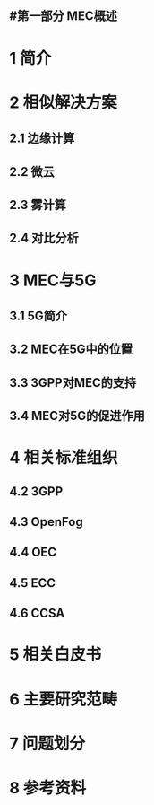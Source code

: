 #第一部分 MEC概述                
---------            
# 1	简介            
# 2	相似解决方案           
## 2.1	边缘计算            
## 2.2	微云                 
## 2.3	雾计算             
## 2.4	对比分析                 
# 3	MEC与5G                
## 3.1	5G简介              
## 3.2	MEC在5G中的位置	              
## 3.3	3GPP对MEC的支持                   
## 3.4	MEC对5G的促进作用                 
# 4	相关标准组织                   
## 4.2	3GPP                
## 4.3	OpenFog                   
## 4.4	OEC                
## 4.5	ECC                  
## 4.6	CCSA                     
# 5	相关白皮书                    
# 6	主要研究范畴                 
# 7	问题划分               
# 8	参考资料               
